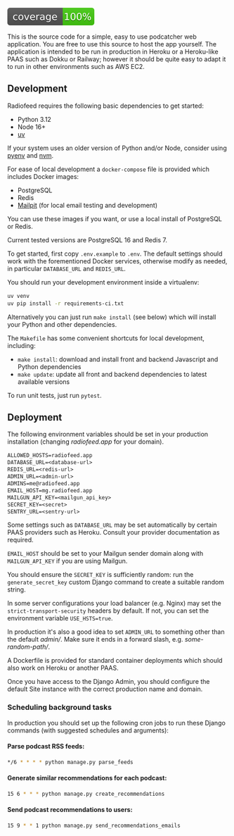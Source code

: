 
![coverage](/screenshots/coverage.svg?raw=True)

This is the source code for a simple, easy to use podcatcher web application. You are free to use this source to host the app yourself. The application is intended to be run in production in Heroku or a Heroku-like PAAS such as Dokku or Railway; however it should be quite easy to adapt it to run in other environments such as AWS EC2.

## Development

Radiofeed requires the following basic dependencies to get started:

* Python 3.12
* Node 16+
* [uv](https://github.com/astral-sh/uv)

If your system uses an older version of Python and/or Node, consider using [pyenv](https://github.com/pyenv/pyenv) and [nvm](https://github.com/nvm-sh/nvm).

For ease of local development a `docker-compose` file is provided which includes Docker images:

* PostgreSQL
* Redis
* [Mailpit](https://mailpit.axllent.org/) (for local email testing and development)

You can use these images if you want, or use a local install of PostgreSQL or Redis.

Current tested versions are PostgreSQL 16 and Redis 7.

To get started, first copy `.env.example` to `.env`. The default settings should work with the forementioned Docker services, otherwise modify as needed, in particular `DATABASE_URL` and `REDIS_URL`.

You should run your development environment inside a virtualenv:

```bash
uv venv
uv pip install -r requirements-ci.txt
```

Alternatively you can just run `make install` (see below) which will install your Python and other dependencies.

The `Makefile` has some convenient shortcuts for local development, including:

* `make install`: download and install front and backend Javascript and Python dependencies
* `make update`: update all front and backend dependencies to latest available versions

To run unit tests, just run `pytest`.

## Deployment

The following environment variables should be set in your production installation (changing _radiofeed.app_ for your domain).

```
ALLOWED_HOSTS=radiofeed.app
DATABASE_URL=<database-url>
REDIS_URL=<redis-url>
ADMIN_URL=<admin-url>
ADMINS=me@radiofeed.app
EMAIL_HOST=mg.radiofeed.app
MAILGUN_API_KEY=<mailgun_api_key>
SECRET_KEY=<secret>
SENTRY_URL=<sentry-url>
```

Some settings such as `DATABASE_URL` may be set automatically by certain PAAS providers such as Heroku. Consult your provider documentation as required.

`EMAIL_HOST` should be set to your Mailgun sender domain along with `MAILGUN_API_KEY` if you are using Mailgun.

You should ensure the `SECRET_KEY` is sufficiently random: run the `generate_secret_key` custom Django command to create a suitable random string.

In some server configurations your load balancer (e.g. Nginx) may set the `strict-transport-security` headers by default. If not, you can set the environment variable `USE_HSTS=true`.

In production it's also a good idea to set `ADMIN_URL` to something other than the default _admin/_. Make sure it ends in a forward slash, e.g. _some-random-path/_.

A Dockerfile is provided for standard container deployments which should also work on Heroku or another PAAS.

Once you have access to the Django Admin, you should configure the default Site instance with the correct production name and domain.

### Scheduling background tasks

In production you should set up the following cron jobs to run these Django commands (with suggested schedules and arguments):

#### Parse podcast RSS feeds:

```bash
*/6 * * * * python manage.py parse_feeds
```

#### Generate similar recommendations for each podcast:

```bash
15 6 * * * python manage.py create_recommendations
```

#### Send podcast recommendations to users:

```bash
15 9 * * 1 python manage.py send_recommendations_emails
```
